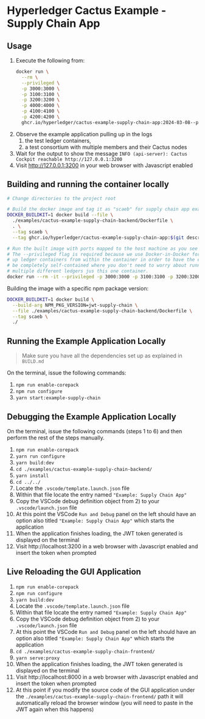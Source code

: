 # Hyperledger Cactus Example - Supply Chain App


## Usage

1. Execute the following from:
    ```sh
    docker run \
      --rm \
      --privileged \
      -p 3000:3000 \
      -p 3100:3100 \
      -p 3200:3200 \
      -p 4000:4000 \
      -p 4100:4100 \
      -p 4200:4200 \
      ghcr.io/hyperledger/cactus-example-supply-chain-app:2024-03-08--pr-3059-1
    ```
2. Observe the example application pulling up in the logs
   1. the test ledger containers,
   2. a test consortium with multiple members and their Cactus nodes
3. Wait for the output to show the message `INFO (api-server): Cactus Cockpit reachable http://127.0.0.1:3200`
4. Visit http://127.0.0.1:3200 in your web browser with Javascript enabled

## Building and running the container locally

```sh
# Change directories to the project root

# Build the docker image and tag it as "scaeb" for supply chain app example backend
DOCKER_BUILDKIT=1 docker build --file \
  ./examples/cactus-example-supply-chain-backend/Dockerfile \
  . \
  --tag scaeb \
  --tag ghcr.io/hyperledger/cactus-example-supply-chain-app:$(git describe --contains --all HEAD | sed -r 's,/,-,g')_$(git rev-parse --short HEAD)_$(date -u +"%Y-%m-%dT%H-%M-%SZ")

# Run the built image with ports mapped to the host machine as you see fit
# The --privileged flag is required because we use Docker-in-Docker for pulling
# up ledger containers from within the container in order to have the example
# be completely self-contained where you don't need to worry about running
# multiple different ledgers jus this one container.
docker run --rm -it --privileged -p 3000:3000 -p 3100:3100 -p 3200:3200 -p 4000:4000 -p 4100:4100 -p 4200:4200 scaeb
```

Building the image with a specific npm package version:

```sh
DOCKER_BUILDKIT=1 docker build \
  --build-arg NPM_PKG_VERSION=jwt-supply-chain \
  --file ./examples/cactus-example-supply-chain-backend/Dockerfile \
  --tag scaeb \
  ./
```

## Running the Example Application Locally

> Make sure you have all the dependencies set up as explained in `BUILD.md`

On the terminal, issue the following commands:

1. `npm run enable-corepack`
2. `npm run configure`
3. `yarn start:example-supply-chain`

## Debugging the Example Application Locally

On the terminal, issue the following commands (steps 1 to 6) and then perform the rest of the steps manually.

1. `npm run enable-corepack`
2. `yarn run configure`
3. `yarn build:dev`
4. `cd ./examples/cactus-example-supply-chain-backend/`
5. `yarn install`
6. `cd ../../`
7. Locate the `.vscode/template.launch.json` file
8. Within that file locate the entry named `"Example: Supply Chain App"`
9. Copy the VSCode debug definition object from 2) to your `.vscode/launch.json` file
10. At this point the VSCode `Run and Debug` panel on the left should have an option also titled `"Example: Supply Chain App"` which starts the application
11. When the application finishes loading, the JWT token generated is displayed on the terminal
12. Visit http://localhost:3200 in a web browser with Javascript enabled and insert the token when prompted

## Live Reloading the GUI Application

1. `npm run enable-corepack`
2. `npm run configure`
3. `yarn build:dev`
4. Locate the `.vscode/template.launch.json` file
5. Within that file locate the entry named `"Example: Supply Chain App"`
6. Copy the VSCode debug definition object from 2) to your `.vscode/launch.json` file
7. At this point the VSCode `Run and Debug` panel on the left should have an option also titled `"Example: Supply Chain App"` which starts the application
8. `cd ./examples/cactus-example-supply-chain-frontend/`
9. `yarn serve:proxy`
10. When the application finishes loading, the JWT token generated is displayed on the terminal
11. Visit http://localhost:8000 in a web browser with Javascript enabled and insert the token when prompted
12. At this point if you modify the source code of the GUI application under the `./examples/cactus-example-supply-chain-frontend/` path it will automatically reload the browser window (you will need to paste in the JWT again when this happens)
